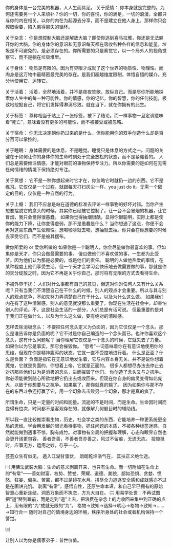 你的身体是一台完美的机器，人人生而具足。
关于感情：
  你本身就是完整的。为何还需要另一个人来填补？你的一切，你的喜悦，你的满足，一切的浪漫，全都只与你的内在相关。以你的内在为起源去分享，而不是建立在他人身上，那样你只会榨取索要，陷入患得患失的循环。
  
关于杂念：
  你是想控制大脑还是解放大脑？即使你逃到喜马拉雅，你还是无法躲开你的大脑。你的身体你的意识和无意识每天都在吸收各种各样的信息和能量。垃圾是不可避免的，是必须存在的。你所需要的只是察觉它，以一个局外人的视角觉察它，而不是躺在垃圾堆里。
  
关于身体：
  物质是有限的。因为有界限才成就了这个世界的物质性、物理性。而肉身是这万物中最精密最完美的存在。是我们超越维度限制，体悟自悟的媒介。充分地使用它，运转它。
  
关于活着：
  活着，全然地活着，并不是夜夜笙歌，放纵自己。而是尽你所能地探索你人生中的每一种可能性。你的情感，你的记忆，你的智慧，你的任何技能，极致地挖掘自己，将它们发挥得淋漓尽致。就在当下，就在你拥有的此生。
  
关于标签：
  尊称相当于贴上了一张标签，被下了结论。而一样事物一旦定调意味着“死亡”，意味着没有更多的可能性，而不被接受或被忽略。
  
关于宿命：
  你无法决定朝你扔过来的是什么，但你能用你的双手创造什么却是百分百可以掌控的。
  
关于睡眠：
  身体需要的是休息，不是睡觉。睡觉只是休息的方式之一。问题的关键在于如何让你的身体你的生命时刻处于完全放松的状态，而不是紧绷着的。
  人们总是需要倾注情感，才能对眼前的事物保持专注力。所以你需要的是如何在无需任何情绪的情境下保持绝对专注。
  
关于冥想：
  它不是一种你想起来时它才在，你忽略它时就扔一边的东西。它不是练习。它仅仅是一个过程，就跟每天打扫灰尘一样。you just do it。无需一个固定的目的，仅仅是一种自然的行为。
  
关于上瘾：
  我们不应总是站在道德的标准去评论一样事物的好坏对错。当你产生想要摆脱它的念头的时候，其实你已经被它控制了。让一台不会冒烟的机器，让它冒烟，我只会觉得很愚蠢。
  如果你觉得抽烟很酷，显得你很聪明，实际上都是使你的能力下降，让你变得虚弱，那不是愚蠢是什么？
  当你想通了这点，你便不会再对这些东西产生依赖性。想喝咖啡就去喝，想抽就去抽。你只会在你想要的时候去享受它们，而不是被其摆布。
  
  
做你所爱的 or 爱你所做的
  如果你是一个聪明人，你会尽量做你最喜欢的事。但如果你是天才，你只会做最需要的事。
  傻瓜做他们不喜欢做的事，一生都为此受苦。因为他们认为那是必要的，或是他们的责任。
  聪明的人做他热爱的事情，在某种程度上他们享受生活。但一个天才会学习会快乐地去做需要做的事，那就是你的天分绽放之时，因为它不再是关乎你自己，那时将有无限的方式去看待生命。
  
  
不被外界干扰：
  人们对什么事都有自己的意见，但这对你对任何人又有什么关系呢？只有当我们不清楚自己在干什么的时候，别人的观点才会重要。所以与其与别人的观点抗争，不如先努力弄清楚自己在干什么，以及为什么这么做。
  如果我们内在有了这种清晰感，别人的意见就没那么重要了。你现在生活在社会中，却害怕别人的评论。不，这是社会生活的一部分，人们总是有话可说。
  但最重要的是对于我们正在做什么，以及为什么这么做，要有绝对的清晰感。
  
怎样去除消极念头：
  不要把任何念头定义为负面的，因为它仅仅是一个念头。那么是谁告诉你是负面的呢？它不过是你自己编造的一个念头而已。也许你喜欢这个念头，这有什么问题呢？
  当你理解它仅仅是一个念头的时候，它就失去了力量。如果你以为它是事实，那它会摧毁你。
  “思考”一词意味着你在有意识地使用你的思维，但现在你是精神腹泻的状态，它就一直不受控地进行着。
  什么是正面？什么是负面？
  负面是指它在无意识地发生着，它与内容本身无关。并不是说你想着魔鬼，它就是负面的，你想着上帝，它就是正面的。
  很多人都想尽办法去停止去对抗那些他们认为是消极的念头，进而摧毁了他们。
  你创造了念头又与之抗争。你必须能做到随心所欲地把它扔出去或收回来。但现在你自身的幽灵变得如此庞大，以致于你想要与之抗争。如果赢了，那你就真的输了。
  因为如果你与那不存在的东西斗争还打赢了它，用一个幻象去击败另一个幻象，那才是真的疯了。
  
  所谓生命，只是一定量的时间和能量。流逝的不是时间，而是生命。生命因时间而变得有位次，时间都不是客观存在的，就像解几何题目时的辅助线。
  
  所以我一直比较推崇看生物，历史，社会学之类的东西，它能培养一种更系统更全局的思维。学会用发展的眼光看待事物，抓住问题的本质，不被各种标签迷惑，自然就能做到遇事不惊，胸有成竹。对事物有全局的把握和理解，心态和眼界自然也会更开阔更包容。
  善者吾善，不善者吾亦善之，风过不留痕，无遗无疚。
  投隙抵时，应事无方，运用之妙，存乎一心。
  
芸芸众生有似无，
遁入江湖甘蛰伏，
朗朗乾坤浩气在，
匡扶正义绝仕途。

㈠
用佛法武装大脑：生命的意义剥离开来，也只有生命。而一切附加在生命上的“有常”——善如财富、权势、赞誉、荣耀、道德、美貌，鄙如恐惧、贪婪、愤怒、狂妄、偏执、苦窘，都不过是镜花水月。拼尽全力追逐安全感和成就感亦不过是在画饼充饥。
剥离“有常”，感悟自性，还原生命本谛，和自己早已拥有的原始智慧心重新连结，洞悉万象而不执恋，方为大自在。
㈡
用易学处世：不再试图把“道”掰到跟前，而是走到“道”上去，把浪费在杂念上的力收回来集中到正确的点上，用有限的“为”成就无限的“为”。
格物→致知→选择→明心→格物→致知→……→知行合一
随时对自己的情境身边的环境，秩序所身处的社会或者机构保持一个警觉。

㈢

让别人以为你是儒家弟子：普世价值。


